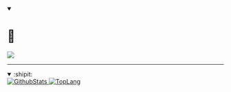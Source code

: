 
<link rel="stylesheet" href="https://yoshiyuki-140.github.io/static/css/my_github_readme.css">

<details open><summary>

# 🎴
</summary>
<a href="https://skillicons.dev">
  <img src="https://skillicons.dev/icons?i=git,vim,python,django,vscode" />
</a>
</details>

---

<details open>
  <summary><span class="status">:shipit:</span></summary>
  <div>
      <a href="">
        <img
          src="https://github-readme-stats.vercel.app/api?username=yoshiyuki-140&theme=blueberry&count_private=true&hide_border=true&line_height=20"
          alt="GithubStats">
      </a>
      <a href="">
        <img
          src="https://github-readme-stats.vercel.app/api/top-langs/?username=yoshiyuki-140&layout=compact&theme=blueberry&count_private=true&hide_border=true"
          alt="TopLang">
      </a>
  </div>
</details>

